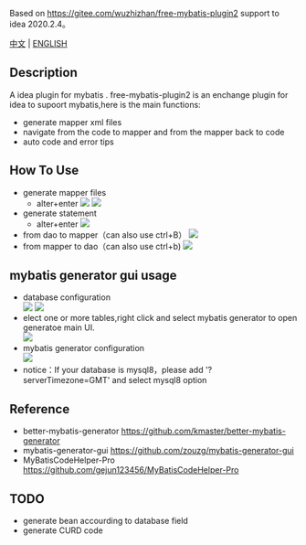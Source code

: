 Based on <https://gitee.com/wuzhizhan/free-mybatis-plugin2> support to idea 2020.2.4。

[中文](README.md) | 
[ENGLISH](README_EN.md)


## Description
A idea plugin for mybatis .
free-mybatis-plugin2 is an enchange plugin for idea to supoort mybatis,here is the main functions: 
- generate mapper xml files
- navigate from the code to mapper and from the mapper back to code
- auto code and error tips

## How To Use
- generate mapper files
    - alter+enter 
![](https://raw.githubusercontent.com/wuzhizhan/free-idea-mybatis/master/doc/img/create_mapper.png)
![](https://raw.githubusercontent.com/wuzhizhan/free-idea-mybatis/master/doc/img/choose_mapper_folder.jpg)
- generate statement 
    - alter+enter
![](https://raw.githubusercontent.com/wuzhizhan/free-idea-mybatis/master/doc/img/create_statement.jpg)
- from dao to  mapper（can also use ctrl+B）
![](https://raw.githubusercontent.com/wuzhizhan/free-idea-mybatis/master/doc/img/to_mapper.jpg)
- from mapper to dao（can also use ctrl+b)
![](https://raw.githubusercontent.com/wuzhizhan/free-idea-mybatis/master/doc/img/to_code.jpg)


## mybatis generator gui usage
- database configuration<br>
![](https://github.com/wuzhizhan/free-idea-mybatis/blob/master/doc/img/mgu_1.png)
![](https://github.com/wuzhizhan/free-idea-mybatis/blob/master/doc/img/mgu_2.png)
- elect one or more tables,right click and select mybatis generator to open generatoe main UI.<br>
![](https://github.com/wuzhizhan/free-idea-mybatis/blob/master/doc/img/mgu_3.png)
- mybatis generator configuration<br>
![](https://github.com/wuzhizhan/free-idea-mybatis/blob/master/doc/img/mgu_4.png)
- notice：If your database is mysql8，please add '?serverTimezone=GMT' and select mysql8 option<br>

## Reference
- better-mybatis-generator https://github.com/kmaster/better-mybatis-generator
- mybatis-generator-gui https://github.com/zouzg/mybatis-generator-gui
- MyBatisCodeHelper-Pro https://github.com/gejun123456/MyBatisCodeHelper-Pro
## TODO
- generate bean accourding to database field
- generate CURD code
